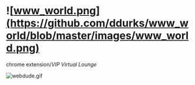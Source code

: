 ![www_world.png](https://github.com/ddurks/www_world/blob/master/images/www_world.png)
=====
chrome extension/*VIP Virtual Lounge*

![webdude.gif](https://github.com/ddurks/www_world/blob/master/images/web_dude.gif)
